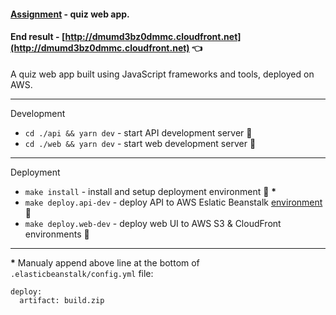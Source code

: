 #### [Assignment](https://github.com/buz-zard/_archive/blob/master/problem-mld/ASSIGNMENT.md) - quiz web app.

#### End result - [http://dmumd3bz0dmmc.cloudfront.net](http://dmumd3bz0dmmc.cloudfront.net) :point_left:

A quiz web app built using JavaScript frameworks and tools, deployed on AWS.

---

Development
- `cd ./api && yarn dev` - start API development server :construction:
- `cd ./web && yarn dev` - start web development server :construction:

---

Deployment
- `make install` - install and setup deployment environment :wrench: __*__
- `make deploy.api-dev` - deploy API to AWS Eslatic Beanstalk [environment](http://mld-dev.eu-central-1.elasticbeanstalk.com) :rocket:
- `make deploy.web-dev` - deploy web UI to AWS S3 & CloudFront environments :rocket:


---
__*__ Manualy append above line at the bottom of `.elasticbeanstalk/config.yml` file:
```
deploy:
  artifact: build.zip
```
